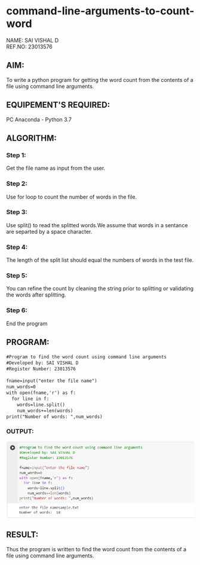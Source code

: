 # command-line-arguments-to-count-word
NAME: SAI VISHAL D<BR>
REF.NO: 23013576
## AIM:
To write a python program for getting the word count from the contents of a file using command line arguments.
## EQUIPEMENT'S REQUIRED: 
PC
Anaconda - Python 3.7
## ALGORITHM: 
### Step 1:
Get the file name as input from the user.

### Step 2: 
Use for loop to count the number of words in the file.
 
### Step 3: 
Use split() to read the splitted words.We assume that words in a sentance are separted by a space character.

### Step 4:  
The length of the split list should equal the numbers of words in the test file. 

### Step 5: 
You can refine the count by cleaning the string prior to splitting or validating the words after splitting.

### Step 6: 
End the program

## PROGRAM:
```
#Program to find the word count using command line arguments
#Developed by: SAI VISHAL D
#Register Number: 23013576

fname=input("enter the file name")
num_words=0
with open(fname,'r') as f:
  for line in f:
    words=line.split()
    num_words+=len(words)
print("Number of words: ",num_words)
```

### OUTPUT:
![Alt text](<Screenshot 2024-01-02 184702.png>)

## RESULT:
Thus the program is written to find the word count from the contents of a file using command line arguments.
